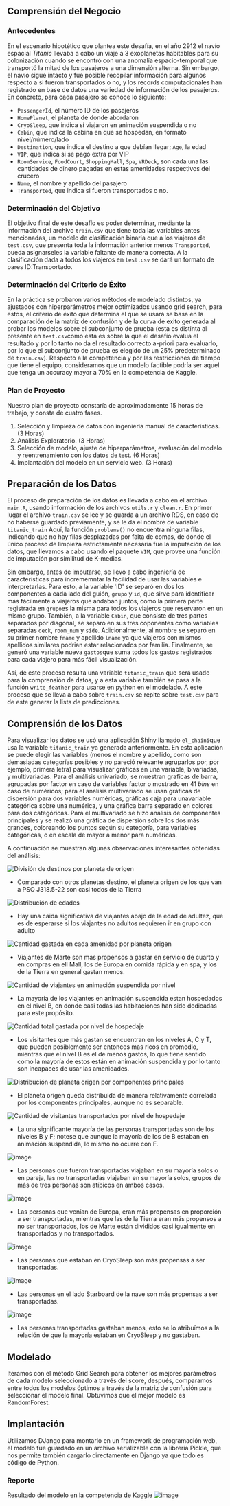 ## Comprensión del Negocio

### Antecedentes

En el escenario hipotético que plantea este desafía, en el año 2912 el navío espacial *Titanic* llevaba a cabo un viaje a 3 exoplanetas habitables para su colonización cuando se encontró con una anomalía espacio-temporal que transportó la mitad de los pasajeros a una dimensión alterna. Sin embargo, el navío sigue intacto y fue posible recopilar información para algunos respecto a si fueron transportados o no, y los records computacionales han registrado en base de datos una variedad de información de los pasajeros. En concreto, para cada pasajero se conoce lo siguiente:
- `PassengerId`, el número ID de los pasajeros
- `HomePlanet`, el planeta de donde abordaron
- `CryoSleep`, que indica sí viajaron en animación suspendida o no
- `Cabin`, que indica la cabina en que se hospedan, en formato nivel/número/lado
- `Destination`, que indica el destino a que debían llegar; `Age`, la edad
- `VIP`, que indica si se pagó extra por VIP
- `RoomService`, `FoodCourt`, `ShoppingMall`, `Spa`, `VRDeck`, son cada una las cantidades de dinero pagadas en estas amenidades respectivos del crucero
- `Name`, el nombre y apellido del pasajero
- `Transported`, que indica si fueron transportados o no. 

### Determinación del Objetivo

El objetivo final de este desafío es poder determinar, mediante la información del archivo `train.csv` que tiene toda las variables antes mencionadas, un modelo de clasificación binaria que a los viajeros de `test.csv`, que presenta toda la información anterior menos `Transported`, pueda asignarseles la variable faltante de manera correcta. A la clasificación dada a todos los viajeros en `test.csv` se dará un formato de pares ID:Transportado.

### Determinación del Criterio de Éxito

En la práctica se probaron varios métodos de modelado distintos, ya ajustados con hiperparámetros mejor optimizados usando grid search, para estos, el criterio de éxito que determina el que se usará se basa en la comparación de la matriz de confusión y de la curva de exito generada al probar los modelos sobre el subconjunto de prueba (esta es distinta al presente en `test.csv`como esta es sobre la que el desafío evalua el resultado y por lo tanto no da el resultado correcto a-priori para evaluarlo, por lo que el subconjunto de prueba es elegido de un 25% predeterminado de `train.csv`). Respecto a la competencia y por las restricciones de tiempo que tiene el equipo, consideramos que un modelo factible podría ser aquel que tenga un accuracy mayor a 70% en la competencia de Kaggle.

### Plan de Proyecto

Nuestro plan de proyecto constaría de aproximadamente 15 horas de trabajo, y consta de cuatro fases.
1. Selección y limpieza de datos con ingeniería manual de características. (3 Horas)
2. Análisis Exploratorio. (3 Horas)
3. Selección de modelo, ajuste de hiperparámetros, evaluación del modelo y reentrenamiento con los datos de test. (6 Horas)
4. Implantación del modelo en un servicio web. (3 Horas)

## Preparación de los Datos
El proceso de preparación de los datos es llevada a cabo en el archivo `main.R`, usando información de los archivos `utils.r` y `clean.r`. En primer lugar el archivo `train.csv` se lee y se guarda a un archivo RDS, en caso de no haberse guardado previamente, y se le da el nombre de variable `titanic_train` Aquí, la función `problems()` no encuentra ninguna filas, indicando que no hay filas desplazadas por falta de comas, de donde el único proceso de limpieza estrictamente necesaria fue la imputación de los datos, que llevamos a cabo usando el paquete `VIM`, que provee una función de imputación por similitud de K-medias. 

Sin embargo, antes de imputarse, se llevo a cabo ingeniería de características para incrememntar la facilidad de usar las variables e interpretarlas. Para esto, a la variable 'ID' se separó en dos los componentes a cada lado del guión, `grupo` y `id`, que sirve para identificar más fácilmente a viajeros que andaban juntos, como la primera parte registrada en `grupo`es la misma para todos los viajeros que reservaron en un mismo grupo. También, a la variable `Cabin`, que consiste de tres partes separados por diagonal, se separó en sus tres coponentes como variables separadas `deck`, `room_num` y `side`. Adicionalmente, al nombre se separó en su primer nombre `fname` y apellido `lname` ya que viajeros con mismos apellidos similares podrian estar relacionados por familia. Finalmente, se generó una variable nueva `gastos`que suma todos los gastos registrados para cada viajero para más fácil visualización.

Así, de este proceso resulta una variable `titanic_train` que será usado para la comprensión de datos, y a esta variable también se pasa a la función `write_feather` para usarse en python en el modelado. A este proceso que se lleva a cabo sobre `train.csv` se repite sobre `test.csv` para de este generar la lista de predicciones.

## Comprensión de los Datos

Para visualizar los datos se usó una aplicación Shiny llamado `el_chaini`que usa la variable `titanic_train` ya generada anteriormente. En esta aplicación se puede elegir las variables (menos el nombre y apellido, como son demasiadas categorías posibles y no pareció relevante agruparlos por, por ejemplo, primera letra) para visualizar gráficas en una variable, bivariadas, y multivariadas. Para el análisis univariado, se muestran graficas de barra, agrupadas por factor en caso de variables factor o mostrado en 41 *bins* en caso de numéricos; para el analisis multivariado se usan gráficas de dispersión para dos variables numéricas, gráficas caja para unavariable categórica sobre una numérica, y una gráfica barra separado en colores para dos categóricas. Para el multivariado se hizo analisis de componentes principales y se realizó una gráfica de dispersión sobre los dos más grandes, coloreando los puntos según su categoría, para variables categóricas, o en escala de mayor a menor para numéricas.

A continuación se muestran algunas observaciones interesantes obtenidas del análisis:

![División de destinos por planeta de origen](https://github.com/JavierCorralLizarraga/MineriaDeDatos/blob/main/Final/spaceship-titanic/img/destino-homeplanet.png)
- Comparado con otros planetas destino, el planeta origen de los que van a PSO J318.5-22 son casi todos de la Tierra


![Distribución de edades](https://github.com/JavierCorralLizarraga/MineriaDeDatos/blob/main/Final/spaceship-titanic/img/edad.png)
- Hay una caida significativa de viajantes abajo de la edad de adultez, que es de esperarse si los viajantes no adultos requieren ir en grupo con adulto


![Cantidad gastada en cada amenidad por planeta origen](https://github.com/JavierCorralLizarraga/MineriaDeDatos/blob/main/Final/spaceship-titanic/img/gastos-by-homeplanet.png)
- Viajantes de Marte son mas propensos a gastar en servicio de cuarto y en compras en ell Mall, los de Europa en comida rápida y en spa, y los de la Tierra en general gastan menos.


![Cantidad de viajantes en animación suspendida por nivel](https://github.com/JavierCorralLizarraga/MineriaDeDatos/blob/main/Final/spaceship-titanic/img/cryosleep.png)
- La mayoría de los viajantes en animación suspendida estan hospedados en el nivel B, en donde casi todas las habitaciones han sido dedicadas para este propósito.


![Cantidad total gastada por nivel de hospedaje](https://github.com/JavierCorralLizarraga/MineriaDeDatos/blob/main/Final/spaceship-titanic/img/gastos-deck.png)
- Los visitantes que más gastan se encuentran en los niveles A, C y T, que pueden posiblemente ser entonces mas ricos en promedio, mientras que el nivel B es el de menos gastos, lo que tiene sentido como la mayoría de estos están en animación suspendida y por lo tanto son incapaces de usar las amenidades.



![Distribución de planeta origen por componentes principales](https://github.com/JavierCorralLizarraga/MineriaDeDatos/blob/main/Final/spaceship-titanic/img/multivariado.png)
- El planeta orígen queda distribuida de manera relativamente correlada por los componentes principales, aunque no es separable.


![Cantidad de visitantes transportados por nivel de hospedaje](https://github.com/JavierCorralLizarraga/MineriaDeDatos/blob/main/Final/spaceship-titanic/img/transported-deck.png)
- La una significante mayoría de las personas transportadas son de los niveles B y F; notese que aunque la mayoría de los de B estaban en animación suspendida, lo mismo no ocurre con F.

![image](https://user-images.githubusercontent.com/36738020/172481358-af2bfbe0-e593-471d-8f3e-66fd62930e3c.png)
- Las personas que fueron transportadas viajaban en su mayoría solos o en pareja, las no transportadas viajaban en su mayoría solos, grupos de más de tres personas son atípicos en ambos casos.

![image](https://user-images.githubusercontent.com/36738020/172481925-5fa63abb-23d4-4ef0-a373-747ec1e9e2b8.png)
- Las personas que venían de Europa, eran más propensas en proporción a ser transportadas, mientras que las de la Tierra eran más propensos a no ser transportados, los de Marte están divididos casi igualmente en transportados y no transportados.

![image](https://user-images.githubusercontent.com/36738020/172482773-21ae9fe6-b974-47ee-8483-f83da539c80f.png)
- Las personas que estaban en CryoSleep son más propensas a ser transportadas.

![image](https://user-images.githubusercontent.com/36738020/172482987-f95da69e-6748-4ba9-9829-93131085f867.png)
- Las personas en el lado Starboard de la nave son más propensas a ser transportadas.

![image](https://user-images.githubusercontent.com/36738020/172483421-a40ddc06-3a9d-403b-9bdb-2135b6786933.png)
- Las personas transportadas gastaban menos, esto se lo atribuímos a la relación de que la mayoría estaban en CryoSleep y no gastaban. 

## Modelado
Iteramos con el método Grid Search para obtener los mejores parámetros de cada modelo seleccionado a través del score, después, comparamos entre todos los modelos óptimos a través de la matriz de confusión para seleccionar el modelo final. Obtuvimos que el mejor modelo es RandomForest.
## Implantación
Utilizamos DJango para montarlo en un framework de programación web, el modelo fue guardado en un archivo serializable con la librería Pickle, que nos permite también cargarlo directamente en Django ya que todo es código de Python. 
### Reporte
Resultado del modelo en la competencia de Kaggle
![image](https://user-images.githubusercontent.com/36738020/172203096-7e965a82-fb83-489e-a613-8e4982ed31c6.png)

